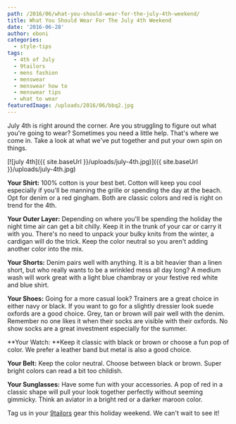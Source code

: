 ```yaml
---
path: /2016/06/what-you-should-wear-for-the-july-4th-weekend/
title: What You Should Wear For The July 4th Weekend
date: '2016-06-28'
author: eboni
categories:
  - style-tips
tags:
  - 4th of July
  - 9tailors
  - mens fashion
  - menswear
  - menswear how to
  - menswear tips
  - what to wear
featuredImage: /uploads/2016/06/bbq2.jpg
---
```

July 4th is right around the corner. Are you struggling to figure out what you're going to wear? Sometimes you need a little help. That's where we come in. Take a look at what we've put together and put your own spin on things.

[![july 4th]({{ site.baseUrl }}/uploads/july-4th.jpg)]({{ site.baseUrl }}/uploads/july-4th.jpg)

**Your Shirt:** 100% cotton is your best bet. Cotton will keep you cool especially if you'll be manning the grille or spending the day at the beach. Opt for denim or a red gingham. Both are classic colors and red is right on trend for the 4th.

**Your Outer Layer:** Depending on where you'll be spending the holiday the night time air can get a bit chilly. Keep it in the trunk of your car or carry it with you. There's no need to unpack your bulky knits from the winter, a cardigan will do the trick. Keep the color neutral so you aren't adding another color into the mix.

**Your Shorts:** Denim pairs well with anything. It is a bit heavier than a linen short, but who really wants to be a wrinkled mess all day long? A medium wash will work great with a light blue chambray or your festive red white and blue shirt.

**Your Shoes:** Going for a more casual look? Trainers are a great choice in either navy or black. If you want to go for a slightly dressier look suede oxfords are a good choice. Grey, tan or brown will pair well with the denim. Remember no one likes it when their socks are visible with their oxfords. No show socks are a great investment especially for the summer.

**Your Watch: **Keep it classic with black or brown or choose a fun pop of color. We prefer a leather band but metal is also a good choice.

**Your Belt:** Keep the color neutral. Choose between black or brown. Super bright colors can read a bit too childish.

**Your Sunglasses:** Have some fun with your accessories. A pop of red in a classic shape will pull your look together perfectly without seeming gimmicky. Think an aviator in a bright red or a darker maroon color.

Tag us in your [9tailors](https://www.instagram.com/9tailors/) gear this holiday weekend. We can't wait to see it!
